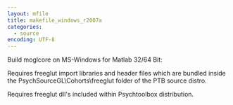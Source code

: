 ```yaml
---
layout: mfile
title: makefile_windows_r2007a
categories:
  - source
encoding: UTF-8
---
```


Build moglcore on MS-Windows for Matlab 32/64 Bit:

Requires freeglut import libraries and header files which are bundled
inside the PsychSourceGL\\Cohorts\\freeglut folder of the PTB source distro.

Requires freeglut dll's included within Psychtoolbox distribution.
